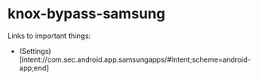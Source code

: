 # knox-bypass-samsung
Links to important things:

- (Settings)[intent://com.sec.android.app.samsungapps/#Intent;scheme=android-app;end]
